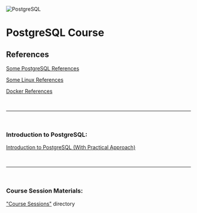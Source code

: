
![PostgreSQL](https://img.shields.io/badge/PostgreSQL-Course-blue?logo=postgresql&labelColor=ffffff&logoSize=big)


# PostgreSQL Course

## References

[Some PostgreSQL References](./some%20postgresql%20references.md)

[Some Linux References](./some%20linux%20references.md)

[Docker References](./dockerreferences.md)

<br/>

---

<br/>

### Introduction to PostgreSQL:

[Introduction to PostgreSQL (With Practical Approach)](Introduction%20to%20PostgreSQL%20(With%20Practical%20Approach)/README.md)

<br/>

---

<br/>

### Course Session Materials:

["Course Sessions"](Course%20Sessions) directory


<!-- ---

### [•  Part I: Install and Configure PostgreSQL for pgPool ](./Part%20I%20Install%20and%20Configure%20PostgreSQL%20for%20pgPool.md)

---

### [•  Part II: Install and Configure pgPool ](./Part%20II%20Install%20and%20Configure%20pgPool.md)

---

### [•  Part III: pgPool scripts ](./Part%20III%20pgPool%20scripts.md)

---

### [•  Part IV: Fix some glitches for Ubuntu](./Part%20IV%20fix%20some%20glitches%20for%20Ubuntu.md)

---

### [•  Part V: pgpool command, pcp, pgpool admin commands ](./Part%20V%20pgpool%20command%2C%20pcp%2C%20pgpool%20admin%20commands.md)

--- 

### [•  Part VI: Finish up, simulations, tests, notes ](./Part%20VI%20Finish%20up%2C%20simulations%2C%20tests%2C%20notes.md)
 -->